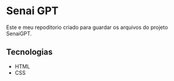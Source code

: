 # Senai GPT  
Este e meu repoditorio criado para guardar os arquivos do projeto SenaiGPT.
## Tecnologias
- HTML
- CSS
